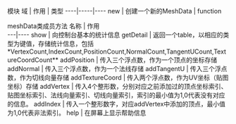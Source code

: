 模块
域   |   作用  | 类型
----|-----|----
new  |  创建一个新的MeshData |  function

meshData类成员方法
名称  | 作用    
---|----
show  |  向控制台基本的统计信息
getDetail  |  返回一个table，以相应的类型为键值，存储统计信息，包括*VertexCount,IndexCount,PositionCount,NormalCount,TangentUCount,TextureCoordCount**
addPosition  |  传入三个浮点数，作为一个顶点的坐标存储
addNormal  |  传入三个浮点数，作为一个法线存储
addTangentU  |  传入三个浮点数，作为切线向量存储
addTextureCoord  |  传入两个浮点数，作为UV坐标（贴图坐标）存储
addVertex  |  传入4个整形数，分别对应之前添加过的顶点坐标索引、贴图坐标索引、法线向量索引、切线向量索引，索引的最小值为1,0代表没有对应的信息。
addIndex  |  传入一个整形数字，对应addVertex中添加的顶点，最小值为1,0代表非法索引。
help  |  在屏幕上显示帮助信息
